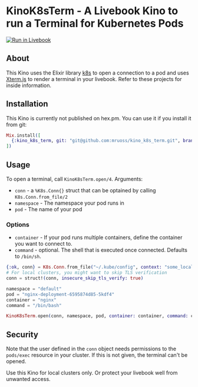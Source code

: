 # KinoK8sTerm - A Livebook Kino to run a Terminal for Kubernetes Pods

[![Run in Livebook](https://livebook.dev/badge/v1/pink.svg)](https://livebook.dev/run?url=https%3A%2F%2Fgithub.com%2Fmruoss%2Fkino_k8s_term%2Fblob%2Fmain%2FREADME.md)

## About

This Kino uses the Elixir library [k8s](https://github.com/coryodaniel/k8s) to open a connection to a pod and uses [Xterm.js](http://xtermjs.org/) to render a terminal in your livebook. Refer to these projects for inside information.

## Installation

This Kino is currently not published on hex.pm. You can use it if you install it
from git:

```elixir
Mix.install([
  {:kino_k8s_term, git: "git@github.com:mruoss/kino_k8s_term.git", branch: "main"}
])
```

## Usage

To open a terminal, call `KinoK8sTerm.open/4`. Arguments:

- `conn` - a `%K8s.Conn{}` struct that can be optained by calling `K8s.Conn.from_file/2`
- `namespace` - The namespace your pod runs in
- `pod` - The name of your pod

### Options

- `container` - If your pod runs multiple containers, define the container you want to connect to.
- `command` - optional. The shell that is executed once connected. Defaults to `/bin/sh`.

```elixir
{:ok, conn} = K8s.Conn.from_file("~/.kube/config", context: "some_local_cluster")
# For local clusters, you might want to skip TLS verification
conn = struct!(conn, insecure_skip_tls_verify: true)

namespace = "default"
pod = "nginx-deployment-6595874d85-5kdf4"
container = "nginx"
command = "/bin/bash"

KinoK8sTerm.open(conn, namespace, pod, container: container, command: command)
```

## Security

Note that the user defined in the `conn` object needs permissions to the `pods/exec` resource in your cluster. If this is not given, the terminal can't be opened.

Use this Kino for local clusters only. Or protect your livebook well from unwanted access.
